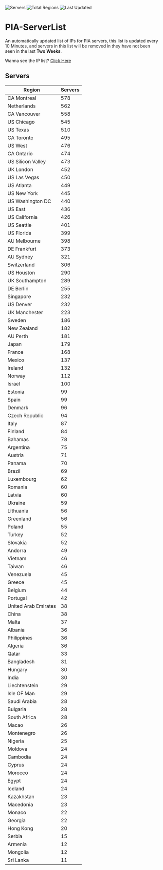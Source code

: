 ![Servers](https://img.shields.io/badge/Servers-15,484-darkgreen)
![Total Regions](https://img.shields.io/badge/Total_Regions-97-darkgreen)
![Last Updated](https://img.shields.io/badge/Last_Updated-April_30_2024_11:00_EDT-darkgreen)

# PIA-ServerList
An automatically updated list of IPs for PIA servers, this list is updated every 10 Minutes, and servers in this list will be removed in they have not been seen in the last **Two Weeks**.

Wanna see the IP list? [Click Here](./servers.json)

## Servers
| Region               | Servers |
|----------------------|---------|
| CA Montreal | 578 |
| Netherlands | 562 |
| CA Vancouver | 558 |
| US Chicago | 545 |
| US Texas | 510 |
| CA Toronto | 495 |
| US West | 476 |
| CA Ontario | 474 |
| US Silicon Valley | 473 |
| UK London | 452 |
| US Las Vegas | 450 |
| US Atlanta | 449 |
| US New York | 445 |
| US Washington DC | 440 |
| US East | 436 |
| US California | 426 |
| US Seattle | 401 |
| US Florida | 399 |
| AU Melbourne | 398 |
| DE Frankfurt | 373 |
| AU Sydney | 321 |
| Switzerland | 306 |
| US Houston | 290 |
| UK Southampton | 289 |
| DE Berlin | 255 |
| Singapore | 232 |
| US Denver | 232 |
| UK Manchester | 223 |
| Sweden | 186 |
| New Zealand | 182 |
| AU Perth | 181 |
| Japan | 179 |
| France | 168 |
| Mexico | 137 |
| Ireland | 132 |
| Norway | 112 |
| Israel | 100 |
| Estonia | 99 |
| Spain | 99 |
| Denmark | 96 |
| Czech Republic | 94 |
| Italy | 87 |
| Finland | 84 |
| Bahamas | 78 |
| Argentina | 75 |
| Austria | 71 |
| Panama | 70 |
| Brazil | 69 |
| Luxembourg | 62 |
| Romania | 60 |
| Latvia | 60 |
| Ukraine | 59 |
| Lithuania | 56 |
| Greenland | 56 |
| Poland | 55 |
| Turkey | 52 |
| Slovakia | 52 |
| Andorra | 49 |
| Vietnam | 46 |
| Taiwan | 46 |
| Venezuela | 45 |
| Greece | 45 |
| Belgium | 44 |
| Portugal | 42 |
| United Arab Emirates | 38 |
| China | 38 |
| Malta | 37 |
| Albania | 36 |
| Philippines | 36 |
| Algeria | 36 |
| Qatar | 33 |
| Bangladesh | 31 |
| Hungary | 30 |
| India | 30 |
| Liechtenstein | 29 |
| Isle OF Man | 29 |
| Saudi Arabia | 28 |
| Bulgaria | 28 |
| South Africa | 28 |
| Macao | 26 |
| Montenegro | 26 |
| Nigeria | 25 |
| Moldova | 24 |
| Cambodia | 24 |
| Cyprus | 24 |
| Morocco | 24 |
| Egypt | 24 |
| Iceland | 24 |
| Kazakhstan | 23 |
| Macedonia | 23 |
| Monaco | 22 |
| Georgia | 22 |
| Hong Kong | 20 |
| Serbia | 15 |
| Armenia | 12 |
| Mongolia | 12 |
| Sri Lanka | 11 |